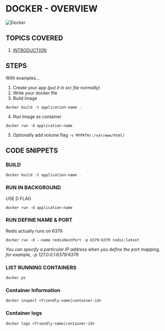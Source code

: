 # DOCKER - OVERVIEW 

![Docker](https://cdn.vox-cdn.com/thumbor/fbrTLtxuP2D29o8VJUaE-u3NKfU=/0x0:792x613/1200x800/filters:focal(300x237:426x363)/cdn.vox-cdn.com/uploads/chorus_image/image/59850273/Docker_logo_011.0.png)  

## TOPICS COVERED 

1. [INTRODUCTION](#INTRODUCTION)



## STEPS

With examples...

1. Create your app *(put it in src file normally)*
2. Write your docker file 
3. Build Image
```
docker build -t application-name .
```
4. Run Image as container
```
docker run -d application-name
```
5. Optionally add volume flag `-v MYPATH/:/var/www/html/`





## CODE SNIPPETS

### BUILD 
```
docker build -t application-name .
```

### RUN IN BACKGROUND 

USE D FLAG

```
docker run -d application-name
```



### RUN DEFINE NAME & PORT

Redis actually runs on 6379

```
docker run -d --name redisHostPort -p 6379:6379 redis:latest
```


*You can specify a particular IP address when you define the port mapping, for example, -p 127.0.0.1:6379:6379*

### LIST RUNNING CONTAINERS

```
docker ps
```




### Container Information

```
docker inspect <friendly-name|container-id>
```


### Container logs 

```
docker logs <friendly-name|container-id>
```
